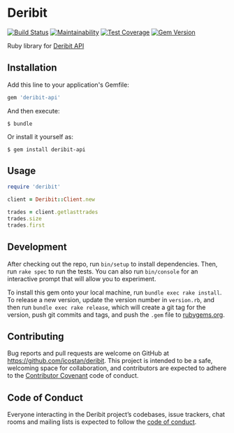# Deribit

[![Build Status](https://travis-ci.org/icostan/deribit-api-ruby.svg?branch=master)](https://travis-ci.org/icostan/deribit-api-ruby)
[![Maintainability](https://api.codeclimate.com/v1/badges/1e100fc78c8ebaa8b4b5/maintainability)](https://codeclimate.com/github/icostan/deribit-api-ruby/maintainability)
[![Test Coverage](https://api.codeclimate.com/v1/badges/1e100fc78c8ebaa8b4b5/test_coverage)](https://codeclimate.com/github/icostan/deribit-api-ruby/test_coverage)
[![Gem Version](https://badge.fury.io/rb/deribit-api.svg)](https://badge.fury.io/rb/deribit-api)

Ruby library for [Deribit API](https://docs.deribit.com)

## Installation

Add this line to your application's Gemfile:

```ruby
gem 'deribit-api'
```

And then execute:

    $ bundle

Or install it yourself as:

    $ gem install deribit-api

## Usage

```ruby
require 'deribit'

client = Deribit::Client.new

trades = client.getlasttrades
trades.size
trades.first
```

## Development

After checking out the repo, run `bin/setup` to install dependencies. Then, run `rake spec` to run the tests. You can also run `bin/console` for an interactive prompt that will allow you to experiment.

To install this gem onto your local machine, run `bundle exec rake install`. To release a new version, update the version number in `version.rb`, and then run `bundle exec rake release`, which will create a git tag for the version, push git commits and tags, and push the `.gem` file to [rubygems.org](https://rubygems.org).

## Contributing

Bug reports and pull requests are welcome on GitHub at https://github.com/icostan/deribit. This project is intended to be a safe, welcoming space for collaboration, and contributors are expected to adhere to the [Contributor Covenant](http://contributor-covenant.org) code of conduct.

## Code of Conduct

Everyone interacting in the Deribit project’s codebases, issue trackers, chat rooms and mailing lists is expected to follow the [code of conduct](https://github.com/icostan/deribit/blob/master/CODE_OF_CONDUCT.md).
